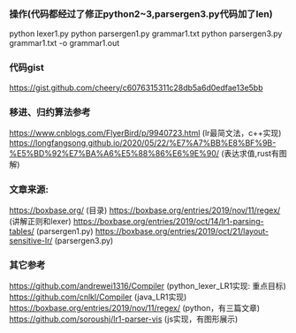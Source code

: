 ### 操作(代码都经过了修正python2~3,parsergen3.py代码加了len)
python lexer1.py
python parsergen1.py grammar1.txt
python parsergen3.py grammar1.txt -o grammar1.out

### 代码gist
https://gist.github.com/cheery/c6076315311c28db5a6d0edfae13e5bb

### 移进、归约算法参考
https://www.cnblogs.com/FlyerBird/p/9940723.html (lr最简文法，c++实现)
https://longfangsong.github.io/2020/05/22/%E7%A7%BB%E8%BF%9B-%E5%BD%92%E7%BA%A6%E5%88%86%E6%9E%90/ (表达求值,rust有图解)

### 文章来源:
https://boxbase.org/ (目录)
https://boxbase.org/entries/2019/nov/11/regex/ (讲解正则和lexer)
https://boxbase.org/entries/2019/oct/14/lr1-parsing-tables/ (parsergen1.py)
https://boxbase.org/entries/2019/oct/21/layout-sensitive-lr/ (parsergen3.py)

### 其它参考
https://github.com/andrewei1316/Compiler (python_lexer_LR1实现: 重点目标)
https://github.com/cnlkl/Compiler (java_LR1实现)
https://boxbase.org/entries/2019/nov/11/regex/  (python，有三篇文章)
https://github.com/soroushj/lr1-parser-vis (js实现，有图形展示)